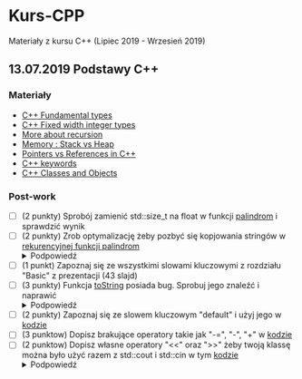 # Kurs-CPP

Materiały z kursu C++ (Lipiec 2019 - Wrzesień 2019)

## 13.07.2019 Podstawy C++

### Materiały

- [C++ Fundamental types](https://en.cppreference.com/w/cpp/language/types)
- [C++ Fixed width integer types](https://en.cppreference.com/w/cpp/types/integer)
- [More about recursion](https://www.geeksforgeeks.org/recursion/)
- [Memory : Stack vs Heap](https://www.gribblelab.org/CBootCamp/7_Memory_Stack_vs_Heap.html)
- [Pointers vs References in C++](https://www.geeksforgeeks.org/pointers-vs-references-cpp/)
- [C++ keywords](https://en.cppreference.com/w/cpp/keyword)
- [C++ Classes and Objects](https://www.geeksforgeeks.org/c-classes-and-objects)

### Post-work

- [ ] (2 punkty) Sprobój zamienić std::size_t na float w funkcji [palindrom](palindrom.cpp) i sprawdzić wynik
- [ ] (2 punkty) Zrob optymalizację żeby pozbyć się kopjowania stringów w  [rekurencyjnej funkcji palindrom](palindrom_recursive.cpp) <details><summary>Podpowiedź</summary><p>Zapoznaj się z std::string_view</p></details>
- [ ] (1 punkt) Zapoznaj się ze wszystkimi slowami kluczowymi z rozdziału "Basic" z prezentacji (43 slajd)
- [ ] (3 punkty) Funkcja [toString](long_int.cpp) posiada bug. Sprobuj jego znaleźć i naprawić <details><summary>Podpowiedź</summary><p>Sprobuj dostać takie wartości "0", "10", "3001"</p></details>
- [ ] (2 punkty) Zapoznaj się ze slowem kluczowym "default" i użyj jego w [kodzie](long_int.cpp)
- [ ] (3 punktow) Dopisz brakujące operatory takie jak "-=", "-", "+" w [kodzie](long_int.cpp)
- [ ] (2 punktow) Dopisz własne operatory "<<" oraz ">>" żeby twoją klassę można było użyć razem z std::cout i std::cin w tym [kodzie](long_int.cpp)<details><summary>Podpowiedź</summary><p>Zobacz ten [przykład](https://medium.com/@nonuruzun/overloading-input-output-operators-in-c-a2a74c5dda8a)</p></details>